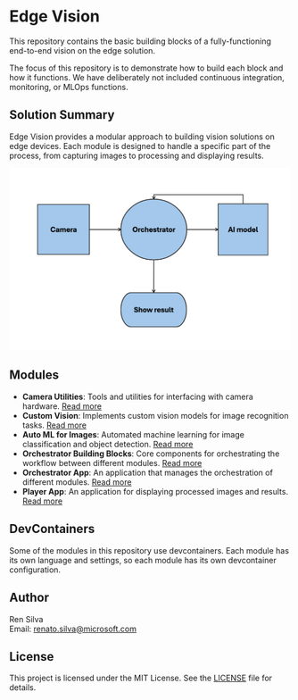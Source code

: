 # Edge Vision

This repository contains the basic building blocks of a fully-functioning end-to-end vision on the edge solution.

The focus of this repository is to demonstrate how to build each block and how it functions. We have deliberately not included continuous integration, monitoring, or MLOps functions.

## Solution Summary

Edge Vision provides a modular approach to building vision solutions on edge devices. Each module is designed to handle a specific part of the process, from capturing images to processing and displaying results.

![model](./pics/model.png)

## Modules

- **Camera Utilities**: Tools and utilities for interfacing with camera hardware. [Read more](./modules/camera-utilities/README.md)
- **Custom Vision**: Implements custom vision models for image recognition tasks. [Read more](./modules/custom-vision/README.md)
- **Auto ML for Images**: Automated machine learning for image classification and object detection. [Read more](./modules/auto-ml-for-images/README.md)
- **Orchestrator Building Blocks**: Core components for orchestrating the workflow between different modules. [Read more](./modules/orchestrator-building-blocks/README.md)
- **Orchestrator App**: An application that manages the orchestration of different modules. [Read more](./modules/orchestrator-app/README.md)
- **Player App**: An application for displaying processed images and results. [Read more](./modules/player-app/README.md)

## DevContainers

Some of the modules in this repository use devcontainers. Each module has its own language and settings, so each module has its own devcontainer configuration.

## Author

Ren Silva  
Email: renato.silva@microsoft.com

## License

This project is licensed under the MIT License. See the [LICENSE](../../LICENSE) file for details.